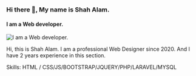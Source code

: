 ### Hi there 👋, My name is Shah Alam.
#### I am a Web developer.
![I am a Web developer.](https://shahalom.com/images/profile.png)

Hi, this is Shah Alam. I am a professional Web Designer since 2020. And I have 2 years experience in this section.

Skills: HTML / CSS/JS/BOOTSTRAP/JQUERY/PHP/LARAVEL/MYSQL
 




